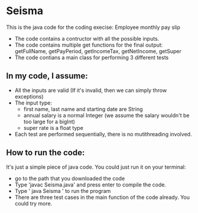 # Seisma
This is the java code for the coding execise: Employee monthly pay slip
- The code contains a contructor with all the possible inputs.
- The code contains multiple get functions for the final output: getFullName, getPayPeriod, getIncomeTax, getNetIncome, getSuper
- The code contians a main class for performing 3 different tests

## In my code, I assume:
- All the inputs are valid (If it's invalid, then we can simply throw exceptions)
- The input type: 
    - first name, last name and starting date are String
    - annual salary is a normal Integer (we assume the salary wouldn't be too large for a bigInt)
    - super rate is a float type
- Each test are performed sequentially, there is no mutithreading involved.

## How to run the code:
It's just a simple piece of java code. 
You could just run it on your terminal: 
- go to the path that you downloaded the code
- Type 'javac Seisma.java' and press enter to compile the code. 
- Type ' java Seisma ' to run the program
- There are three test cases in the main function of the code already. You could try more.
